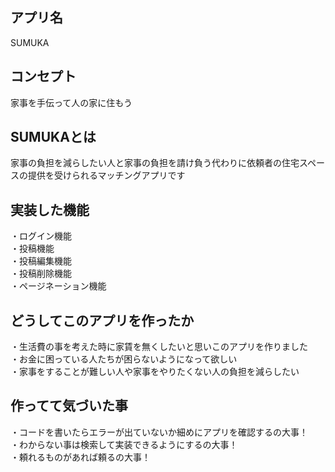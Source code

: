 ## アプリ名  
SUMUKA  
## コンセプト  
家事を手伝って人の家に住もう  
## SUMUKAとは  
家事の負担を減らしたい人と家事の負担を請け負う代わりに依頼者の住宅スペースの提供を受けられるマッチングアプリです 
## 実装した機能  
・ログイン機能  
・投稿機能  
・投稿編集機能  
・投稿削除機能  
・ページネーション機能  
## どうしてこのアプリを作ったか  
・生活費の事を考えた時に家賃を無くしたいと思いこのアプリを作りました  
・お金に困っている人たちが困らないようになって欲しい  
・家事をすることが難しい人や家事をやりたくない人の負担を減らしたい  
## 作ってて気づいた事  
・コードを書いたらエラーが出ていないか細めにアプリを確認するの大事！  
・わからない事は検索して実装できるようにするの大事！  
・頼れるものがあれば頼るの大事！